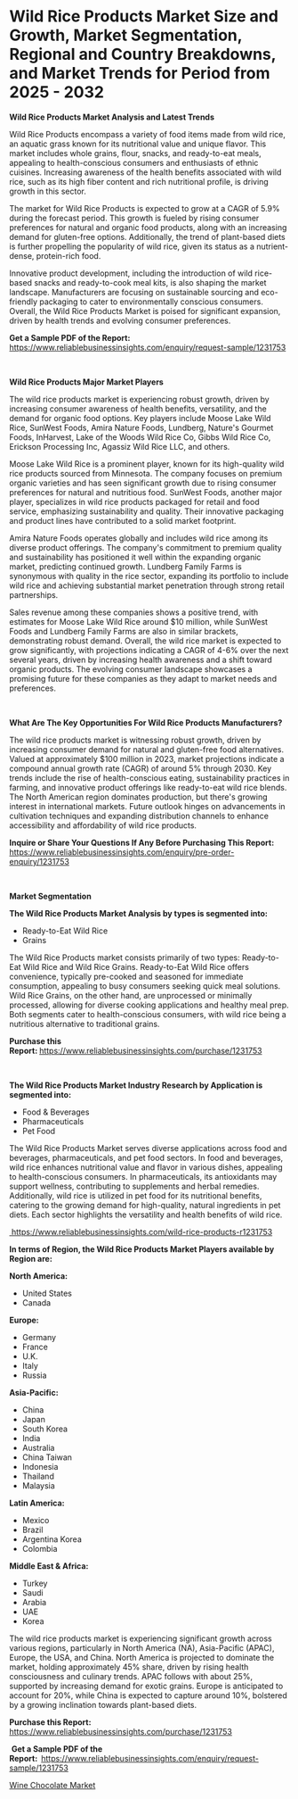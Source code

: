 <p><h1>Wild Rice Products Market Size and Growth, Market Segmentation, Regional and Country Breakdowns, and Market Trends for Period from 2025 -  2032</h1></p><p><strong>Wild Rice Products Market Analysis and Latest Trends</strong></p>
<p><p>Wild Rice Products encompass a variety of food items made from wild rice, an aquatic grass known for its nutritional value and unique flavor. This market includes whole grains, flour, snacks, and ready-to-eat meals, appealing to health-conscious consumers and enthusiasts of ethnic cuisines. Increasing awareness of the health benefits associated with wild rice, such as its high fiber content and rich nutritional profile, is driving growth in this sector.</p><p>The market for Wild Rice Products is expected to grow at a CAGR of 5.9% during the forecast period. This growth is fueled by rising consumer preferences for natural and organic food products, along with an increasing demand for gluten-free options. Additionally, the trend of plant-based diets is further propelling the popularity of wild rice, given its status as a nutrient-dense, protein-rich food.</p><p>Innovative product development, including the introduction of wild rice-based snacks and ready-to-cook meal kits, is also shaping the market landscape. Manufacturers are focusing on sustainable sourcing and eco-friendly packaging to cater to environmentally conscious consumers. Overall, the Wild Rice Products Market is poised for significant expansion, driven by health trends and evolving consumer preferences.</p></p>
<p><strong>Get a Sample PDF of the Report:&nbsp;</strong> <a href="https://www.reliablebusinessinsights.com/enquiry/request-sample/1231753?utm_campaign=2448&utm_medium=2&utm_source=Github&utm_content=ia&utm_term=14022025&utm_id=wild-rice-products">https://www.reliablebusinessinsights.com/enquiry/request-sample/1231753</a></p>
<p>&nbsp;</p>
<p><strong>Wild Rice Products Major Market Players</strong></p>
<p><p>The wild rice products market is experiencing robust growth, driven by increasing consumer awareness of health benefits, versatility, and the demand for organic food options. Key players include Moose Lake Wild Rice, SunWest Foods, Amira Nature Foods, Lundberg, Nature's Gourmet Foods, InHarvest, Lake of the Woods Wild Rice Co, Gibbs Wild Rice Co, Erickson Processing Inc, Agassiz Wild Rice LLC, and others.</p><p>Moose Lake Wild Rice is a prominent player, known for its high-quality wild rice products sourced from Minnesota. The company focuses on premium organic varieties and has seen significant growth due to rising consumer preferences for natural and nutritious food. SunWest Foods, another major player, specializes in wild rice products packaged for retail and food service, emphasizing sustainability and quality. Their innovative packaging and product lines have contributed to a solid market footprint.</p><p>Amira Nature Foods operates globally and includes wild rice among its diverse product offerings. The company's commitment to premium quality and sustainability has positioned it well within the expanding organic market, predicting continued growth. Lundberg Family Farms is synonymous with quality in the rice sector, expanding its portfolio to include wild rice and achieving substantial market penetration through strong retail partnerships.</p><p>Sales revenue among these companies shows a positive trend, with estimates for Moose Lake Wild Rice around $10 million, while SunWest Foods and Lundberg Family Farms are also in similar brackets, demonstrating robust demand. Overall, the wild rice market is expected to grow significantly, with projections indicating a CAGR of 4-6% over the next several years, driven by increasing health awareness and a shift toward organic products. The evolving consumer landscape showcases a promising future for these companies as they adapt to market needs and preferences.</p></p>
<p>&nbsp;</p>
<p><strong>What Are The Key Opportunities For Wild Rice Products Manufacturers?</strong></p>
<p><p>The wild rice products market is witnessing robust growth, driven by increasing consumer demand for natural and gluten-free food alternatives. Valued at approximately $100 million in 2023, market projections indicate a compound annual growth rate (CAGR) of around 5% through 2030. Key trends include the rise of health-conscious eating, sustainability practices in farming, and innovative product offerings like ready-to-eat wild rice blends. The North American region dominates production, but there's growing interest in international markets. Future outlook hinges on advancements in cultivation techniques and expanding distribution channels to enhance accessibility and affordability of wild rice products.</p></p>
<p><strong>Inquire or Share Your Questions If Any Before Purchasing This Report:</strong> <a href="https://www.reliablebusinessinsights.com/enquiry/pre-order-enquiry/1231753?utm_campaign=2448&utm_medium=2&utm_source=Github&utm_content=ia&utm_term=14022025&utm_id=wild-rice-products">https://www.reliablebusinessinsights.com/enquiry/pre-order-enquiry/1231753</a></p>
<p>&nbsp;</p>
<p><strong>Market Segmentation</strong></p>
<p><strong>The Wild Rice Products Market Analysis by types is segmented into:</strong></p>
<p><ul><li>Ready-to-Eat Wild Rice</li><li>Grains</li></ul></p>
<p><p>The Wild Rice Products market consists primarily of two types: Ready-to-Eat Wild Rice and Wild Rice Grains. Ready-to-Eat Wild Rice offers convenience, typically pre-cooked and seasoned for immediate consumption, appealing to busy consumers seeking quick meal solutions. Wild Rice Grains, on the other hand, are unprocessed or minimally processed, allowing for diverse cooking applications and healthy meal prep. Both segments cater to health-conscious consumers, with wild rice being a nutritious alternative to traditional grains.</p></p>
<p><strong>Purchase this Report:&nbsp;</strong><a href="https://www.reliablebusinessinsights.com/purchase/1231753?utm_campaign=2448&utm_medium=2&utm_source=Github&utm_content=ia&utm_term=14022025&utm_id=wild-rice-products">https://www.reliablebusinessinsights.com/purchase/1231753</a></p>
<p>&nbsp;</p>
<p><strong>The Wild Rice Products Market Industry Research by Application is segmented into:</strong></p>
<p><ul><li>Food & Beverages</li><li>Pharmaceuticals</li><li>Pet Food</li></ul></p>
<p><p>The Wild Rice Products Market serves diverse applications across food and beverages, pharmaceuticals, and pet food sectors. In food and beverages, wild rice enhances nutritional value and flavor in various dishes, appealing to health-conscious consumers. In pharmaceuticals, its antioxidants may support wellness, contributing to supplements and herbal remedies. Additionally, wild rice is utilized in pet food for its nutritional benefits, catering to the growing demand for high-quality, natural ingredients in pet diets. Each sector highlights the versatility and health benefits of wild rice.</p></p>
<p><a href="https://www.reliablebusinessinsights.com/wild-rice-products-r1231753?utm_campaign=2448&utm_medium=2&utm_source=Github&utm_content=ia&utm_term=14022025&utm_id=wild-rice-products">&nbsp;https://www.reliablebusinessinsights.com/wild-rice-products-r1231753</a></p>
<p><strong>In terms of Region, the Wild Rice Products Market Players available by Region are:</strong></p>
<p>
    <p> <strong> North America: </strong>
        <ul>
            <li>United States</li>
            <li>Canada</li>
        </ul>
        </p> 
    <p> <strong> Europe: </strong>
        <ul>
            <li>Germany</li>
            <li>France</li>
            <li>U.K.</li>
            <li>Italy</li>
            <li>Russia</li>
        </ul>
        </p> 
    <p> <strong> Asia-Pacific: </strong>
        <ul>
            <li>China</li>
            <li>Japan</li>
            <li>South Korea</li>
            <li>India</li>
            <li>Australia</li>
            <li>China Taiwan</li>
            <li>Indonesia</li>
            <li>Thailand</li>
            <li>Malaysia</li>
        </ul>
        </p> 
    <p> <strong> Latin America: </strong>
        <ul>
            <li>Mexico</li>
            <li>Brazil</li>
            <li>Argentina Korea</li>
            <li>Colombia</li>
        </ul>
        </p> 
    <p> <strong> Middle East & Africa: </strong>
        <ul>
            <li>Turkey</li>
            <li>Saudi</li>
            <li>Arabia</li>
            <li>UAE</li>
            <li>Korea</li>
        </ul>
    </p>
    </p>
<p><p>The wild rice products market is experiencing significant growth across various regions, particularly in North America (NA), Asia-Pacific (APAC), Europe, the USA, and China. North America is projected to dominate the market, holding approximately 45% share, driven by rising health consciousness and culinary trends. APAC follows with about 25%, supported by increasing demand for exotic grains. Europe is anticipated to account for 20%, while China is expected to capture around 10%, bolstered by a growing inclination towards plant-based diets.</p></p>
<p><strong>Purchase this Report: </strong><a href="https://www.reliablebusinessinsights.com/purchase/1231753?utm_campaign=2448&utm_medium=2&utm_source=Github&utm_content=ia&utm_term=14022025&utm_id=wild-rice-products">https://www.reliablebusinessinsights.com/purchase/1231753</a></p>
<p>&nbsp;<strong>Get a Sample PDF of the Report:&nbsp;&nbsp;</strong><a href="https://www.reliablebusinessinsights.com/enquiry/request-sample/1231753?utm_campaign=2448&utm_medium=2&utm_source=Github&utm_content=ia&utm_term=14022025&utm_id=wild-rice-products">https://www.reliablebusinessinsights.com/enquiry/request-sample/1231753</a></p>
<p><strong></strong></p>
<p><p><a href="https://github.com/raffadongraffadong/Market-Research-Report-List-1/blob/main/wine-chocolate-market.md?utm_campaign=2448&utm_medium=2&utm_source=Github&utm_content=ia&utm_term=14022025&utm_id=wild-rice-products">Wine Chocolate Market</a></p></p>